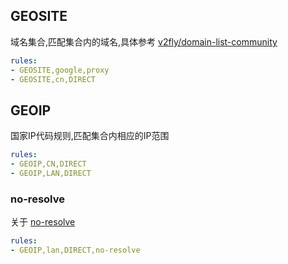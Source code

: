 ## GEOSITE

域名集合,匹配集合内的域名,具体参考 [v2fly/domain-list-community](https://github.com/v2fly/domain-list-community/tree/master/data)

```{.yaml linenums="1"}
rules:
- GEOSITE,google,proxy
- GEOSITE,cn,DIRECT
```

## GEOIP

国家IP代码规则,匹配集合内相应的IP范围

```{.yaml linenums="1"}
rules:
- GEOIP,CN,DIRECT
- GEOIP,LAN,DIRECT
```

### no-resolve

关于 [no-resolve](ip.md#no-resolve)

```{.yaml linenums="1"}
rules:
- GEOIP,lan,DIRECT,no-resolve
```
